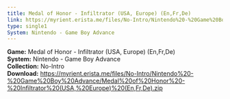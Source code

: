 ```yaml
---
title: Medal of Honor - Infiltrator (USA, Europe) (En,Fr,De)
link: https://myrient.erista.me/files/No-Intro/Nintendo%20-%20Game%20Boy%20Advance/Medal%20of%20Honor%20-%20Infiltrator%20(USA,%20Europe)%20(En,Fr,De).zip
type: single1
System: Nintendo - Game Boy Advance
---
```

<b>Game:</b> Medal of Honor - Infiltrator (USA, Europe) (En,Fr,De)<br>
<b>System:</b> Nintendo - Game Boy Advance<br>
<b>Collection:</b> No-Intro<br>
<b>Download:</b> https://myrient.erista.me/files/No-Intro/Nintendo%20-%20Game%20Boy%20Advance/Medal%20of%20Honor%20-%20Infiltrator%20(USA,%20Europe)%20(En,Fr,De).zip